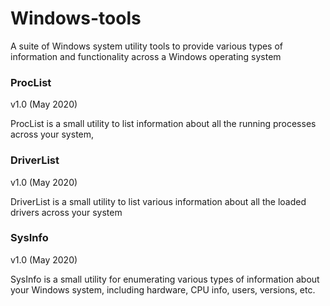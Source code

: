 # Windows-tools

A suite of Windows system utility tools to provide various types of information and functionality across a Windows operating system

### ProcList

v1.0 (May 2020)

ProcList is a small utility to list information about all the running processes across your system,

### DriverList

v1.0 (May 2020)

DriverList is a small utility to list various information about all the loaded drivers across your system

### SysInfo

v1.0 (May 2020)

SysInfo is a small utility for enumerating various types of information about your Windows system, including hardware, CPU info, users, versions, etc.
